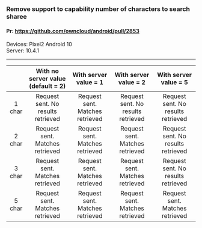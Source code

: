 ###  Remove support to capability number of characters to search sharee

#### Pr: https://github.com/owncloud/android/pull/2853

Devices: Pixel2 Android 10<br>
Server: 10.4.1

---

 
| | With no server value (default = 2) | With server value = 1 | With server value = 2 | With server value = 5 |
| :-: | :-: | :-: | :-: | :-: |
| 1 char | Request sent. No results retrieved  | Request sent. Matches retrieved | Request sent. No results retrieved  | Request sent. No results retrieved |
| 2 char | Request sent. Matches retrieved | Request sent. Matches retrieved | Request sent. Matches retrieved  | Request sent. No results retrieved |
| 3 char | Request sent. Matches retrieved | Request sent. Matches retrieved | Request sent. Matches retrieved | Request sent. No results retrieved |
| 5 char | Request sent. Matches retrieved | Request sent. Matches retrieved | Request sent. Matches retrieved | Request sent. Matches retrieved |